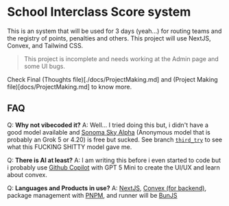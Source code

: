 # School Interclass Score system

This is an system that will be used for 3 days (yeah...) for routing teams and the registry of points, penalties and others. This project will use NextJS, Convex, and Tailwind CSS.

> This project is incomplete and needs working at the Admin page and some UI bugs. 

Check Final (Thoughts file)[./docs/ProjectMaking.md] and (Project Making file)[docs/ProjectMaking.md] to know more.

## FAQ

Q: **Why not vibecoded it?**
A: Well... I tried doing this but, i didn't have a good model available and [Sonoma Sky Alpha](https://openrouter.ai/openrouter/sonoma-sky-alpha) (Anonymous model that is probably an Grok 5 or 4.20) is free but sucked. See branch [`third_try`](https://github.com/ARLBR10/school-interclass-scores/tree/third_try) to see what this FUCKING SHITTY model gave me.

Q: **There is AI at least?**
A: I am writing this before i even started to code but i probably use [Github Copilot](https://github.com/features/copilot) with GPT 5 Mini to create the UI/UX and learn about convex.

Q: **Languages and Products in use?**
A: [NextJS](https://nextjs.org/), [Convex (for backend)](https://www.convex.dev/), package management with [PNPM](https://pnpm.io/), and runner will be [BunJS](https://bun.com/)
